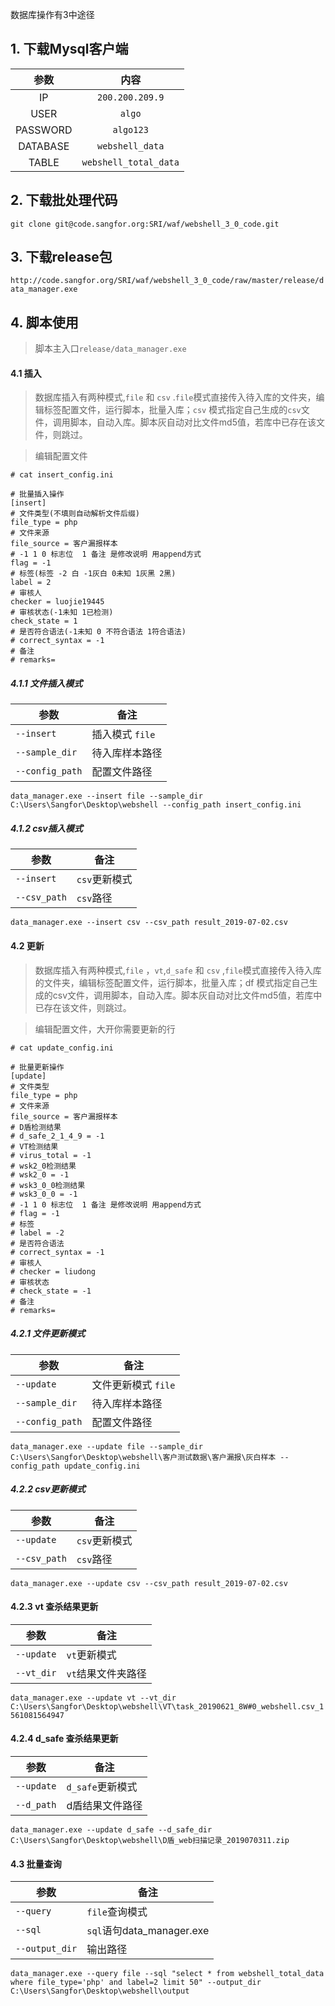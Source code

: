 数据库操作有3中途径

## 1. 下载Mysql客户端
|参数|内容|
|:--:|:--:|
|IP|`200.200.209.9`|
|USER|`algo`|
|PASSWORD|`algo123`|
|DATABASE|`webshell_data`|
|TABLE|`webshell_total_data`|


## 2. 下载批处理代码
`git clone git@code.sangfor.org:SRI/waf/webshell_3_0_code.git`


## 3. 下载release包
`http://code.sangfor.org/SRI/waf/webshell_3_0_code/raw/master/release/data_manager.exe`


## 4. 脚本使用
> 脚本主入口`release/data_manager.exe`

#### 4.1 插入
> 数据库插入有两种模式,`file` 和 `csv` .`file`模式直接传入待入库的文件夹，编辑标签配置文件，运行脚本，批量入库；`csv` 模式指定自己生成的`csv`文件，调用脚本，自动入库。脚本灰自动对比文件md5值，若库中已存在该文件，则跳过。


> 编辑配置文件

`# cat insert_config.ini`
```
# 批量插入操作
[insert]
# 文件类型(不填则自动解析文件后缀)
file_type = php
# 文件来源
file_source = 客户漏报样本
# -1 1 0 标志位  1 备注 是修改说明 用append方式
flag = -1
# 标签(标签 -2 白 -1灰白 0未知 1灰黑 2黑)
label = 2
# 审核人
checker = luojie19445
# 审核状态(-1未知 1已检测)
check_state = 1
# 是否符合语法(-1未知 0 不符合语法 1符合语法)
# correct_syntax = -1
# 备注
# remarks= 
```

##### 4.1.1 文件插入模式
参数|备注|
-|-|
`--insert`|插入模式 `file`
`--sample_dir`|待入库样本路径
`--config_path`|配置文件路径
`
data_manager.exe --insert file --sample_dir C:\Users\Sangfor\Desktop\webshell --config_path insert_config.ini
`

##### 4.1.2 csv插入模式
参数|备注|
-|-|
`--insert`|`csv`更新模式
`--csv_path`|`csv`路径

`
data_manager.exe --insert csv --csv_path result_2019-07-02.csv
`


#### 4.2 更新
> 数据库插入有两种模式,`file` ，`vt`,`d_safe` 和 `csv` ,`file`模式直接传入待入库的文件夹，编辑标签配置文件，运行脚本，批量入库；df 模式指定自己生成的csv文件，调用脚本，自动入库。脚本灰自动对比文件md5值，若库中已存在该文件，则跳过。

> 编辑配置文件，大开你需要更新的行

`# cat update_config.ini`
```
# 批量更新操作
[update]
# 文件类型
file_type = php
# 文件来源
file_source = 客户漏报样本
# D盾检测结果
# d_safe_2_1_4_9 = -1
# VT检测结果
# virus_total = -1
# wsk2_0检测结果
# wsk2_0 = -1
# wsk3_0_0检测结果
# wsk3_0_0 = -1
# -1 1 0 标志位  1 备注 是修改说明 用append方式
# flag = -1
# 标签
# label = -2
# 是否符合语法
# correct_syntax = -1
# 审核人
# checker = liudong
# 审核状态
# check_state = -1
# 备注
# remarks= 
```


##### 4.2.1 文件更新模式
参数|备注|
-|-|
`--update`|文件更新模式 `file`
`--sample_dir`|待入库样本路径
`--config_path`|配置文件路径
`data_manager.exe --update file --sample_dir C:\Users\Sangfor\Desktop\webshell\客户测试数据\客户漏报\灰白样本 --config_path update_config.ini`



##### 4.2.2 csv更新模式
参数|备注|
-|-|
`--update`|`csv`更新模式
`--csv_path`|`csv`路径

`
data_manager.exe --update csv --csv_path result_2019-07-02.csv
`

#### 4.2.3 vt 查杀结果更新
参数|备注|
-|-|
`--update`|`vt`更新模式
`--vt_dir`|`vt`结果文件夹路径

`data_manager.exe --update vt --vt_dir C:\Users\Sangfor\Desktop\webshell\VT\task_20190621_8W#0_webshell.csv_1561081564947`


#### 4.2.4 d_safe 查杀结果更新
参数|备注|
-|-|
`--update`|`d_safe`更新模式
`--d_path`|d盾结果文件路径

`data_manager.exe --update d_safe --d_safe_dir C:\Users\Sangfor\Desktop\webshell\D盾_web扫描记录_2019070311.zip`


#### 4.3 批量查询
参数|备注|
-|-|
`--query`|`file`查询模式
`--sql`|`sql`语句data_manager.exe
`--output_dir`|输出路径

`data_manager.exe --query file --sql "select * from webshell_total_data where file_type='php' and label=2 limit 50" --output_dir C:\Users\Sangfor\Desktop\webshell\output`
